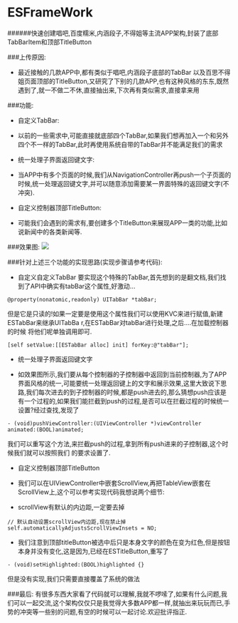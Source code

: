 # ESFrameWork
######快速创建唱吧,百度糯米,内涵段子,不得姐等主流APP架构,封装了底部TabBarItem和顶部TitleButton

###上传原因:
* 最近接触的几款APP中,都有类似于唱吧,内涵段子底部的TabBar
以及百思不得姐页面顶部的TitleButton,又研究了下别的几款APP,也有这种风格的东东,既然遇到了,就一不做二不休,直接抽出来,下次再有类似需求,直接拿来用

###功能:
* 自定义TabBar:
- 以前的一些需求中,可能直接就底部四个TabBar,如果我们想再加入一个和另外四个不一样的TabBar,此时再使用系统自带的TabBar并不能满足我们的需求

* 统一处理子界面返回键文字:
- 当APP中有多个页面的时候,我们从NavigationController再push一个子页面的时候,统一处理返回键文字,并可以随意添加需要某一界面特殊的返回键文字(不冲突).


* 自定义控制器顶部TitleButton:
- 可能我们会遇到的需求有,要创建多个TitleButton来展现APP一类的功能,比如说新闻中的各类新闻等.

###效果图:
![](http://i11.tietuku.com/9cc647610d5d60f2.gif)

###针对上述三个功能的实现思路(实现步骤请参考代码):

* 自定义自定义TabBar
要实现这个特殊的TabBar,首先想到的是翻文档,我们找到了API中确实有tabBar这个属性,好激动...
```
@property(nonatomic,readonly) UITabBar *tabBar;
```
但是它是只读的!如果一定要是使用这个属性我们可以使用KVC来进行赋值,新建ESTabBar来继承UITabBa    r,在ESTabBar对tabBar进行处理,之后....在加载控制器的时候    将他们呢单独调用即可.
```
[self setValue:[[ESTabBar alloc] init] forKey:@"tabBar"];
```
* 统一处理子界面返回键文字
- 如效果图所示,我们要从每个控制器的子控制器中返回到当前控制器,为了APP界面风格的统一,可能要统一处理返回键上的文字和展示效果,这里大致说下思路,我们每次进去的到子控制器的时候,都是push进去的,那么猜想push应该是有一个过程的,如果我们能拦截到push的过程,是否可以在拦截过程的时候统一设置?经过查找,发现了

```
- (void)pushViewController:(UIViewController *)viewController animated:(BOOL)animated;
```
我们可以重写这个方法,来拦截push的过程,拿到所有push进来的子控制器,这个时候我们就可以按照我们    的要求设置了.
* 自定义控制器顶部TitleButton
- 我们可以在UIViewController中嵌套ScrollView,再把TableView嵌套在ScrollView上,这个可以参考实现代码我想说两个细节:
+ scrollView有默认的内边距,一定要去掉

```
// 默认自动设置scrollView内边距,现在禁止掉
self.automaticallyAdjustsScrollViewInsets = NO;
```
+ 我们注意到顶部titleButton被选中后只是本身文字的颜色在变为红色,但是按钮本身并没有变化,这是因为,已经在ESTitleButton,重写了
```
- (void)setHighlighted:(BOOL)highlighted {}
```
但是没有实现,我们只需要直接覆盖了系统的做法


###最后:
有很多东西大家看了代码就可以理解,我就不啰嗦了,如果有什么问题,我们可以一起交流,这个架构仅仅只是我觉得大多数APP都一样,就抽出来玩玩而已,手势的冲突等一些别的问题,有空的时候可以一起讨论.欢迎批评指正.
